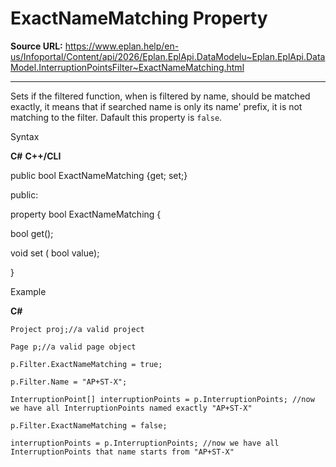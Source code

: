 # ExactNameMatching Property

**Source URL:** https://www.eplan.help/en-us/Infoportal/Content/api/2026/Eplan.EplApi.DataModelu~Eplan.EplApi.DataModel.InterruptionPointsFilter~ExactNameMatching.html

---

Sets if the filtered function, when is filtered by name, should be matched exactly, it means that if searched name is only its name' prefix, it is not matching to the filter. Dafault this property is `false`.

Syntax

**C#**
**C++/CLI**


public bool ExactNameMatching {get; set;}

public:

property bool ExactNameMatching {

   bool get();

   void set (    bool value);

}


Example

**C#**

```
Project proj;//a valid project

Page p;//a valid page object

p.Filter.ExactNameMatching = true;

p.Filter.Name = "AP+ST-X";

InterruptionPoint[] interruptionPoints = p.InterruptionPoints; //now we have all InterruptionPoints named exactly "AP+ST-X"

p.Filter.ExactNameMatching = false;

interruptionPoints = p.InterruptionPoints; //now we have all InterruptionPoints that name starts from "AP+ST-X"
```

